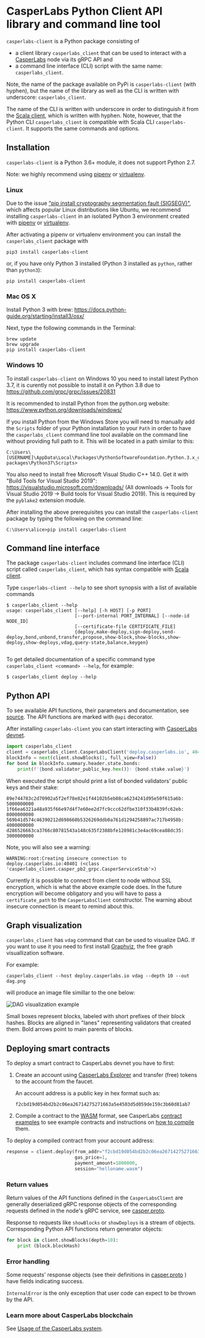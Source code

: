 # CasperLabs Python Client API library and command line tool

`casperlabs-client` is a Python package consisting of
- a client library `casperlabs_client` that can be used to interact with
  a [CasperLabs](https://casperlabs.io/) node
  via its gRPC API and
- a command line interface (CLI) script with the same name: `casperlabs_client`.

Note, the name of the package available on PyPi is `casperlabs-client` (with hyphen),
but the name of the library as well as the CLI is written with underscore: `casperlabs_client`.

The name of the CLI is written with underscore
in order to distinguish it from the
[Scala client](https://github.com/CasperLabs/CasperLabs/blob/dev/docs/CONTRACTS.md#deploying-contracts),
which is written with hyphen.
Note, however, that the Python CLI `casperlabs_client`
is compatible with
Scala CLI `casperlabs-client`. It supports the same commands and options.

## Installation

`casperlabs-client` is a Python 3.6+ module, it does not support Python 2.7.

Note: we highly recommend using
[pipenv](https://github.com/pypa/pipenv)
or
[virtualenv](https://virtualenv.pypa.io/en/latest/).

### Linux

Due to the issue
["pip install cryptography segmentation fault (SIGSEGV)"](https://github.com/pyca/cryptography/issues/3815),
which affects popular Linux distributions like Ubuntu,
we recommend installing `casperlabs-client` in an isolated Python 3 environment created with
[pipenv](https://github.com/pypa/pipenv)
or
[virtualenv](https://virtualenv.pypa.io/en/latest/).

After activating a pipenv or virtualenv environment you can install the `casperlabs_client` package with

```
pip3 install casperlabs-client
```

or, if you have only Python 3 installed (Python 3 installed as `python`, rather than `python3`):

```
pip install casperlabs-client
```


### Mac OS X

Install Python 3 with brew: https://docs.python-guide.org/starting/install3/osx/

Next, type the following commands in the Terminal:

```
brew update
brew upgrade
pip install casperlabs-client
```

### Windows 10

To install `casperlabs-client` on Windows 10 you need to install latest Python 3.7,
it is curently not possible to install it on Python 3.8 due to
https://github.com/grpc/grpc/issues/20831

It is recommended to install Python from the python.org website:
https://www.python.org/downloads/windows/

If you install Python from the Windows Store
you will need to manually add the `Scripts` folder of your Python installation to your `Path`
in order to have the `casperlabs_client` command line tool
available on the command line without providing full path to it.
This will be located in a path similar to this:

```
C:\Users\[USERNAME]\AppData\Local\Packages\PythonSoftwareFoundation.Python.3.x_qbz5n2kfra8p0\LocalCache\local-packages\Python37\Scripts>
```


You also need to install free Microsoft Visual Studio C++ 14.0.
Get it with "Build Tools for Visual Studio 2019":
https://visualstudio.microsoft.com/downloads/
(All downloads -> Tools for Visual Studio 2019 -> Build tools for Visual Studio 2019).
This is required by the `pyblake2` extension module.

After installing the above prerequisites you can install the `casperlabs-client` package by
typing the following on the command line:

```
C:\Users\alice>pip install casperlabs-client
```

## Command line interface

The package `casperlabs-client` includes command line interface (CLI)
script called `casperlabs_client`,
which has syntax compatible with 
[Scala client](https://github.com/CasperLabs/CasperLabs/blob/dev/docs/CONTRACTS.md#deploying-contracts).


Type `casperlabs-client --help` to see short synopsis with a list of
available commands


```
$ casperlabs_client --help
usage: casperlabs_client [--help] [-h HOST] [-p PORT]
                         [--port-internal PORT_INTERNAL] [--node-id NODE_ID]
                         [--certificate-file CERTIFICATE_FILE]
                         {deploy,make-deploy,sign-deploy,send-deploy,bond,unbond,transfer,propose,show-block,show-blocks,show-deploy,show-deploys,vdag,query-state,balance,keygen}
                         ...

```

To get detailed documentation of a specific command type `casperlabs_client <command> --help`, for example:


```
$ casperlabs_client deploy --help
```


## Python API

To see available API functions, their parameters and documentation,
see [source](casperlabs_client/casperlabs_client.py).
The API functions are marked with `@api` decorator.

After installing `casperlabs-client` you can start interacting with
[CasperLabs devnet](https://clarity.casperlabs.io).


```python
import casperlabs_client
client = casperlabs_client.CasperLabsClient('deploy.casperlabs.io', 40401)
blockInfo = next(client.showBlocks(1, full_view=False))
for bond in blockInfo.summary.header.state.bonds:
    print(f'{bond.validator_public_key.hex()}: {bond.stake.value}')
```

When executed the script should print a list of bonded validators' public keys
and their stake:

```
89e744783c2d70902a5f2ef78e82e1f44102b5eb08ca6234241d95e50f615a6b: 5000000000
1f66ea6321a48a935f66e97d4f7e60ee2d7fc9ccc62dfbe310f33b4839fc62eb: 8000000000
569b41d574c46390212d698660b5326269ddb0a761d1294258897ac717b4958b: 4000000000
d286526663ca3766c80781543a148c635f2388bfe128981c3e4ac69cea88dc35: 3000000000
```

Note, you will also see a warning:

```
WARNING:root:Creating insecure connection to deploy.casperlabs.io:40401 (<class 'casperlabs_client.casper_pb2_grpc.CasperServiceStub'>)
```

Currently it is possible to connect from client to node without SSL encryption,
which is what the above example code does.
In the future encryption will become obligatory
and you will have to pass a `certificate_path` to the `CasperLabsClient` constructor.
The warning about insecure connection is meant to remind about this.

## Graph visualization

`casperlabs_client` has `vdag` command that can be used to visualize DAG.
If you want to use it you need to first install [Graphviz](https://www.graphviz.org/),
the free graph visuallization software.

For example:

```
casperlabs_client --host deploy.casperlabs.io vdag --depth 10 --out dag.png
```

will produce an image file simillar to the one below:


![DAG visualization example](https://raw.githubusercontent.com/CasperLabs/CasperLabs/dev/integration-testing/client/CasperLabsClient/example_vdag_output.png)

Small boxes represent blocks, labeled with short prefixes of their block hashes.
Blocks are aligned in "lanes" representing validators that created them.
Bold arrows point to main parents of blocks.


## Deploying smart contracts

To deploy a smart contract to CasperLabs devnet you have to first:

1. Create an account using [CasperLabs Explorer](https://clarity.casperlabs.io/#/)
and transfer (free) tokens to the account from the faucet.

   An account address is a public key in hex format such as:
   ```
   f2cbd19d054bd2b2c06ea26714275271663a5e4503d5d059de159c3b60d81ab7
   ```

2. Compile a contract to the [WASM](https://webassembly.org) format,
see CasperLabs [contract examples](https://github.com/CasperLabs/CasperLabs/tree/dev/execution-engine/contracts/examples)
to see example contracts and instructions on
[how to compile](https://github.com/CasperLabs/CasperLabs/blob/dev/execution-engine/contracts/examples/README.md)
them.

To deploy a compiled contract from your account address:

```python
response = client.deploy(from_addr="f2cbd19d054bd2b2c06ea26714275271663a5e4503d5d059de159c3b60d81ab7",
                         gas_price=1,
                         payment_amount=1000000,
                         session="helloname.wasm")
```

### Return values

Return values of the API functions defined in the `CasperLabsClient` are generally deserialized gRPC response objects
of the corresponding requests defined in the node's gRPC service, see
[casper.proto](https://github.com/CasperLabs/CasperLabs/blob/master/protobuf/io/casperlabs/node/api/casper.proto).

Response to requests like `showBlocks` or `showDeploys` is a stream of objects.
Corresponding Python API functions return generator objects:

```python
for block in client.showBlocks(depth=10):
    print (block.blockHash)
```

### Error handling

Some requests' response objects (see their definitions in
[casper.proto](https://github.com/CasperLabs/CasperLabs/blob/master/protobuf/io/casperlabs/node/api/casper.proto)
) have fields indicating success.

`InternalError` is the only exception that user code can expect to be thrown by the API.


### Learn more about CasperLabs blockchain
See [Usage of the CasperLabs system](https://github.com/CasperLabs/CasperLabs/blob/master/hack/USAGE.md).
